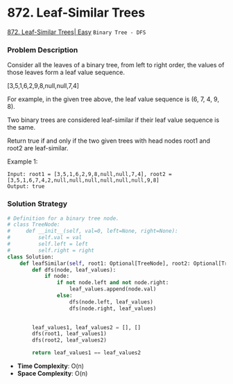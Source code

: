 # 872. Leaf-Similar Trees

[872. Leaf-Similar Trees| Easy](https://leetcode.com/problems/leaf-similar-trees/?envType=study-plan-v2&envId=leetcode-75) `Binary Tree - DFS`

### Problem Description
Consider all the leaves of a binary tree, from left to right order, the values of those leaves form a leaf value sequence.

[3,5,1,6,2,9,8,null,null,7,4]

For example, in the given tree above, the leaf value sequence is (6, 7, 4, 9, 8).

Two binary trees are considered leaf-similar if their leaf value sequence is the same.

Return true if and only if the two given trees with head nodes root1 and root2 are leaf-similar.

Example 1:
```
Input: root1 = [3,5,1,6,2,9,8,null,null,7,4], root2 = [3,5,1,6,7,4,2,null,null,null,null,null,null,9,8]
Output: true
```

### Solution Strategy
```Python
# Definition for a binary tree node.
# class TreeNode:
#     def __init__(self, val=0, left=None, right=None):
#         self.val = val
#         self.left = left
#         self.right = right
class Solution:
    def leafSimilar(self, root1: Optional[TreeNode], root2: Optional[TreeNode]) -> bool:
        def dfs(node, leaf_values):
            if node:
                if not node.left and not node.right:
                    leaf_values.append(node.val)
                else:
                    dfs(node.left, leaf_values)
                    dfs(node.right, leaf_values)

        
        leaf_values1, leaf_values2 = [], []
        dfs(root1, leaf_values1)
        dfs(root2, leaf_values2)

        return leaf_values1 == leaf_values2
```
* **Time Complexity**: O(n)
* **Space Complexity**: O(n)